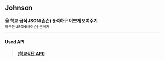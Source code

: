 ## Johnson

**울 학교 급식 JSON(존슨) 분석하구 이쁘게 보여주기**<br>
<small><s>아무튼 JSON(제이슨) 분석기</s></small>

---

#### Used API
> <a href = 'https://github.com/5d-jh/school-menu-api'>**[학교식단 API]**</a>